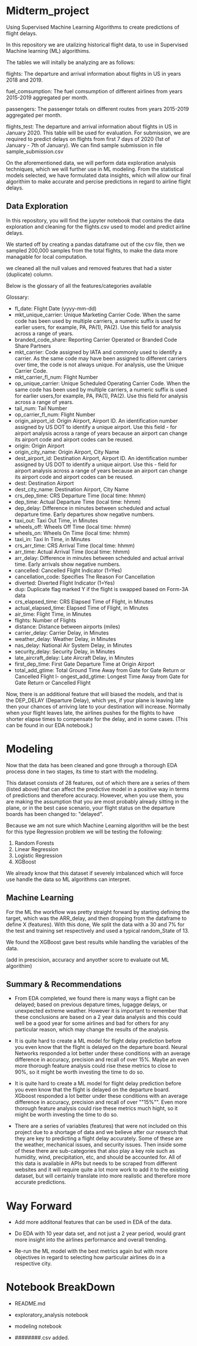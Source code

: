 # Midterm_project
Using Supervised Machine Learning Algorithms to create predictions of flight delays.


In this repository we are utalizing historical flight data, to use in Supervised Machine learning (ML) algorithims.

The tables we will initally be analyzing are as follows: 


flights: The departure and arrival information about flights in US in years 2018 and 2019.

fuel_comsumption: The fuel comsumption of different airlines from years 2015-2019 aggregated per month.

passengers: The passenger totals on different routes from years 2015-2019 aggregated per month.

flights_test: The departure and arrival information about flights in US in January 2020. This table will be used for evaluation. For submission, we are required to predict delays on flights from first 7 days of 2020 (1st of January - 7th of January). We can find sample submission in file sample_submission.csv

On the aforementioned data, we will perform data exploration analysis techniques, which we will further use in ML modeling. From the statistical models selected, we have formulated data insights, which will allow our final algorithim to make accurate and percise predictions in regard to airline flight delays.



## Data Exploration

In this repository, you will find the jupyter notebook that contains the data exploration and cleaning for the flights.csv used to model and predict airline delays.

We started off by creating a pandas dataframe out of the csv file, then we sampled 200,000 samples from the total flights, to make the data more managable for local computation.

we cleaned all the null values and removed features that had a sister (duplicate) column. 

Below is the glossary of all the features/categories available

Glossary:

- fl_date: Flight Date (yyyy-mm-dd)
- mkt_unique_carrier: Unique Marketing Carrier Code. When the same code has been used by multiple carriers, a numeric suffix is used for earlier users, for example, PA, PA(1), PA(2). Use this field for analysis across a range of years.
- branded_code_share: Reporting Carrier Operated or Branded Code Share Partners
- mkt_carrier: Code assigned by IATA and commonly used to identify a carrier. As the same code may have been assigned to different carriers over time, the code is not always unique. For analysis, use the Unique Carrier Code.
- mkt_carrier_fl_num: Flight Number
- op_unique_carrier: Unique Scheduled Operating Carrier Code. When the same code has been used by multiple carriers, a numeric suffix is used for earlier users,for example, PA, PA(1), PA(2). Use this field for analysis across a range of years.
- tail_num: Tail Number
- op_carrier_fl_num: Flight Number
- origin_airport_id: Origin Airport, Airport ID. An identification number assigned by US DOT to identify a unique airport. Use this field - for airport analysis across a range of years because an airport can change its airport code and airport codes can be reused.
- origin: Origin Airport
- origin_city_name: Origin Airport, City Name
- dest_airport_id: Destination Airport, Airport ID. An identification number assigned by US DOT to identify a unique airport. Use this - field for airport analysis across a range of years because an airport can change its airport code and airport codes can be reused.
- dest: Destination Airport
- dest_city_name: Destination Airport, City Name
- crs_dep_time: CRS Departure Time (local time: hhmm)
- dep_time: Actual Departure Time (local time: hhmm)
- dep_delay: Difference in minutes between scheduled and actual departure time. Early departures show negative numbers.
- taxi_out: Taxi Out Time, in Minutes
- wheels_off: Wheels Off Time (local time: hhmm)
- wheels_on: Wheels On Time (local time: hhmm)
- taxi_in: Taxi In Time, in Minutes
- crs_arr_time: CRS Arrival Time (local time: hhmm)
- arr_time: Actual Arrival Time (local time: hhmm)
- arr_delay: Difference in minutes between scheduled and actual arrival time. Early arrivals show negative numbers.
- cancelled: Cancelled Flight Indicator (1=Yes)
- cancellation_code: Specifies The Reason For Cancellation
- diverted: Diverted Flight Indicator (1=Yes)
- dup: Duplicate flag marked Y if the flight is swapped based on Form-3A data
- crs_elapsed_time: CRS Elapsed Time of Flight, in Minutes
- actual_elapsed_time: Elapsed Time of Flight, in Minutes
- air_time: Flight Time, in Minutes
- flights: Number of Flights
- distance: Distance between airports (miles)
- carrier_delay: Carrier Delay, in Minutes
- weather_delay: Weather Delay, in Minutes
- nas_delay: National Air System Delay, in Minutes
- security_delay: Security Delay, in Minutes
- late_aircraft_delay: Late Aircraft Delay, in Minutes
- first_dep_time: First Gate Departure Time at Origin Airport
- total_add_gtime: Total Ground Time Away from Gate for Gate Return or Cancelled Flight
l- ongest_add_gtime: Longest Time Away from Gate for Gate Return or Cancelled Flight


Now, there is an additional feature that will biased the models, and that is the DEP_DELAY (Departure Delay), which yes, if your plane is leaving late then your chances of arriving late to your destination will increase. Normally when your flight leaves late, the airlines pushes for the flights to have shorter elapse times to compensate for the delay, and in some cases. (This can be found in our EDA notebook.)


# Modeling

Now that the data has been cleaned and gone through a thorough EDA process done in two stages, its time to start with the modeling.

This dataset consists of 28 features, out of which there are a series of them (listed above) that can affect the predictive model in a positive way in terms of predictions and therefore accuracy. However, when you use them, you are making the assumption that you are most probably already sitting in the plane, or in the best case scenario, your flight status on the departure boards has been changed to: "delayed".

Because we am not sure which Machine Learning algorithm will be the best for this type Regression problem we will be testing the following:

1. Random Forests
2. Linear Regression
3. Logistic Regression
4. XGBoost

We already know that this dataset if severely imbalanced which will force use handle the data so ML algorithms can interpret.

## Machine Learning

For the ML the workflow was pretty straight forward by starting defining the target, which was the ARR_delay, and then dropping from the dataframe to define X (features). With this done, We split the data with a 30 and 7% for the test and training set respectively and used a typical random_State of 13.


We found the XGBoost gave best results while handling the variables of the data. 


(add in prescision, accuracy and anyother score to evaluate out ML algorithim)



## Summary & Recommendations

- From EDA completed, we found there is many ways a flight can be delayed; based on previous depature times, lugagge delays, or unexpected extreme weather. However it is important to remember that these conclusions are based on a 2 year data analysis and this could well be a good year for some airlines and bad for others for any particular reason, which may change the results of the analysis.

- It is quite hard to create a ML model for flight delay prediction before you even know that the flight is delayed on the departure board. Neural Networks responded a lot better under these conditions with an average difference in accuracy, precision and recall of over 15%. Maybe an even more thorough feature analysis could rise these metrics to close to 90%, so it might be worth investing the time to do so.

- It is quite hard to create a ML model for flight delay prediction before you even know that the flight is delayed on the departure board. XGboost responded a lot better under these conditions with an average difference in accuracy, precision and recall of over ""15%"". Even more thorough feature analysis could rise these metrics much hight, so it might be worth investing the time to do so.

- There are a series of variables (features) that were not included on this project due to a shortage of data and we believe after our research that they are key to predicting a flight delay accurately. Some of these are the weather, mechanical issues, and security issues. Then inside some of these there are sub-categories that also play a key role such as humidity, wind, precipitation, etc, and should be accounted for. All of this data is available in APIs but needs to be scraped from different websites and it will require quite a lot more work to add it to the existing dataset, but will certainly translate into more realistic and therefore more accurate predictions.


# Way Forward

- Add more additonal features that can be used in EDA of the data.

- Do EDA with 10 year data set, and not just a 2 year period, would grant more insight into the airlines performance and overall trending.

- Re-run the ML model with the best metrics again but with more  objectives in regard to selecting how particular airlines do in a respective city.

# Notebook BreakDown 

- README.md

- exploratory_analysis notebook

- modeling notebook

- ########.csv added.
